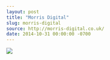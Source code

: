 ```yaml
---
layout: post
title: "Morris Digital"
slug: morris-digital
source: http://morris-digital.co.uk/
date: 2014-10-31 00:00:00 -0700
---
```


<img src="{{ site.url }}/assets/img/screenshots/morris-digital.jpg">
